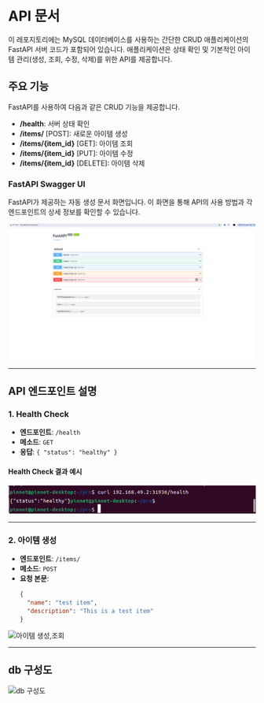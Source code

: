 # API 문서

이 레포지토리에는 MySQL 데이터베이스를 사용하는 간단한 CRUD 애플리케이션의 FastAPI 서버 코드가 포함되어 있습니다. 애플리케이션은 상태 확인 및 기본적인 아이템 관리(생성, 조회, 수정, 삭제)를 위한 API를 제공합니다.

## 주요 기능

FastAPI를 사용하여 다음과 같은 CRUD 기능을 제공합니다.

- **/health**: 서버 상태 확인
- **/items/** [POST]: 새로운 아이템 생성
- **/items/{item_id}** [GET]: 아이템 조회
- **/items/{item_id}** [PUT]: 아이템 수정
- **/items/{item_id}** [DELETE]: 아이템 삭제

### FastAPI Swagger UI

FastAPI가 제공하는 자동 생성 문서 화면입니다. 이 화면을 통해 API의 사용 방법과 각 엔드포인트의 상세 정보를 확인할 수 있습니다.

![최종화면](https://github.com/qlanfr/api/blob/main/%EC%8A%A4%ED%81%AC%EB%A6%B0%EC%83%B7%202024-10-27%2016-22-48.png)

---

## API 엔드포인트 설명

### 1. Health Check
- **엔드포인트**: `/health`
- **메소드**: `GET`
- **응답**: `{ "status": "healthy" }`

#### Health Check 결과 예시

![Health Check 예제](https://github.com/qlanfr/api/blob/main/%EC%8A%A4%ED%81%AC%EB%A6%B0%EC%83%B7%202024-10-27%2016-24-21.png)

---

### 2. 아이템 생성
- **엔드포인트**: `/items/`
- **메소드**: `POST`
- **요청 본문**:
  ```json
  {
    "name": "test item",
    "description": "This is a test item"
  }
![아이템 생성,조회](https://github.com/qlanfr/api/blob/main/%EC%8A%A4%ED%81%AC%EB%A6%B0%EC%83%B7%202024-10-27%2016-41-06.png)

-----
## db 구성도
![db 구성도](https://github.com/qlanfr/api/blob/main/%EC%8A%A4%ED%81%AC%EB%A6%B0%EC%83%B7%202024-10-27%2016-39-01.png)
